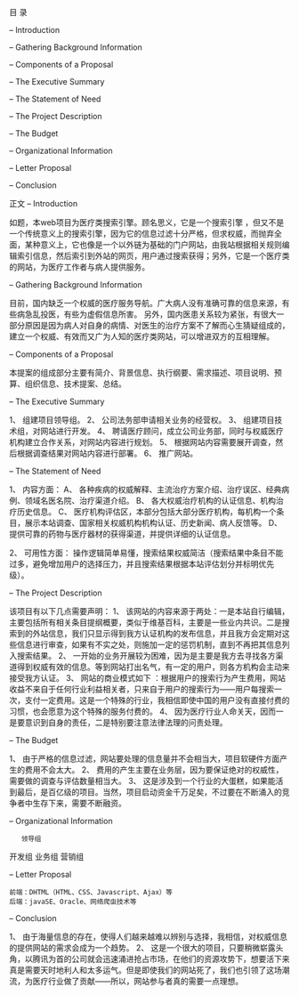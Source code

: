 目 录

– Introduction

– Gathering Background Information

– Components of a Proposal

– The Executive Summary

– The Statement of Need

– The Project Description

– The Budget

– Organizational Information

– Letter Proposal

– Conclusion

正文
– Introduction

如题，本web项目为医疗类搜索引擎。顾名思义，它是一个搜索引擎 ，但又不是一个传统意义上的搜索引擎，因为它的信息过滤十分严格，但求权威，而抛弃全面，某种意义上，它也像是一个以外链为基础的门户网站，由我站根据相关规则编辑索引信息，然后索引到外站的网页，用户通过搜索获得；另外，它是一个医疗类的网站，为医疗工作者与病人提供服务。

– Gathering Background Information
    
目前，国内缺乏一个权威的医疗服务导航。广大病人没有准确可靠的信息来源，有些病急乱投医，有些为虚假信息所害。
另外，国内医患关系较为紧张，有很大一部分原因是因为病人对自身的病情、对医生的治疗方案不了解而心生猜疑组成的，建立一个权威、有效而又广为人知的医疗类网站，可以增进双方的互相理解。

– Components of a Proposal

本提案的组成部分主要有简介、背景信息、执行纲要、需求描述、项目说明、预算、组织信息、技术提案、总结。

– The Executive Summary

1、	组建项目领导组。
2、	公司法务部申请相关业务的经营权。
3、	组建项目技术组，对网站进行开发。
4、	聘请医疗顾问，成立公司业务部，同时与权威医疗机构建立合作关系，对网站内容进行规划。
5、	根据网站内容需要展开调查，然后根据调查结果对网站内容进行部署。
6、	推广网站。

– The Statement of Need

1、	内容方面：
A、	各种疾病的权威解释、主流治疗方案介绍、治疗误区、经典病例、领域名医名院、治疗渠道介绍。
B、	    各大权威治疗机构的认证信息、机构治疗历史信息。
C、	    医疗机构评估区，本部分包括大部分医疗机构，每机构一个条目，展示本站调查、国家相关权威机构机构认证、历史新闻、病人反馈等。
D、	 提供可靠的药物与医疗器材的获得渠道，并提供详细的认证信息。

2、	可用性方面：
操作逻辑简单易懂，搜索结果权威简洁（搜索结果中条目不能过多，避免增加用户的选择压力，并且搜索结果根据本站评估划分并标明优先级）。

– The Project Description
   
该项目有以下几点需要声明：
1、	该网站的内容来源于两处：一是本站自行编辑，主要包括所有相关条目提纲概要，类似于维基百科，主要是一些业内共识。二是搜索到的外站信息，我们只显示得到我方认证机构的发布信息，并且我方会定期对这些信息进行审查，如果有不实之处，则施加一定的惩罚机制，直到不再把其信息列入搜索结果。
2、	一开始的业务开展较为困难，因为是主要是我方去寻找各方渠道得到权威有效的信息。等到网站打出名气，有一定的用户，则各方机构会主动来接受我方认证。
3、	网站的商业模式如下 ：根据用户的搜索行为产生费用，网站收益不来自于任何行业利益相关者，只来自于用户的搜索行为——用户每搜索一次，支付一定费用。这是一个特殊的行业，我相信即使中国的用户没有直接付费的习惯，也会愿意为这个特殊的服务付费的。
4、	因为医疗行业人命关天，因而一是要意识到自身的责任，二是特别要注意法律法理的问责处理。

– The Budget
    
1、	由于严格的信息过滤，网站要处理的信息量并不会相当大，项目软硬件方面产生的费用不会太大。
2、	费用的产生主要在业务层，因为要保证绝对的权威性，需要做的调查与评估数量相当大。
3、	这是涉及到一个行业的大蛋糕，如果能活到最后，是百亿级的项目。当然，项目启动资金千万足矣，不过要在不断涌入的竞争者中生存下来，需要不断融资。

– Organizational Information


       领导组
       
     
   
开发组  业务组  营销组


– Letter Proposal

	前端：DHTML（HTML、CSS、Javascript、Ajax）等
	后端：javaSE、Oracle、网络爬虫技术等
    
– Conclusion

1、	由于海量信息的存在，使得人们越来越难以辨别与选择，我相信，对权威信息的提供网站的需求会成为一个趋势。
2、	这是一个很大的项目，只要稍微崭露头角，以腾讯为首的公司就会迅速涌进抢占市场，在他们的资源攻势下，想要活下来真是需要天时地利人和太多运气。但是即使我们的网站死了，我们也引领了这场潮流，为医疗行业做了贡献——所以，网站参与者真的需要一点理想。
